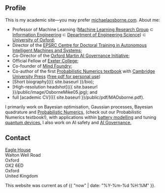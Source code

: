 ## Profile

This is my academic site—you may prefer [michaelaosborne.com](https://michaelaosborne.com). About me:

* Professor of Machine Learning ([Machine Learning Research Group](http://www.robots.ox.ac.uk/~parg) ⊂ [Information Engineering](http://www.robots.ox.ac.uk) ⊂ [Department of Engineering Science](https://www.eng.ox.ac.uk)) ⊂ <a href="http://www.ox.ac.uk">University of Oxford</a>;
* Director of the [EPSRC Centre for Doctoral Training in Autonomous Intelligent Machines and Systems](http://aims.robots.ox.ac.uk);
* Co-Director of the [Oxford Martin AI Governance Initiative](https://www.oxfordmartin.ox.ac.uk/ai-governance);
* Official Fellow of <a href="http://www.exeter.ox.ac.uk">Exeter College</a>;
* Co-founder of [Mind Foundry](http://mindfoundry.ai);
* Co-author of the first [Probabilistic Numerics textbook](https://www.probabilistic-numerics.org/textbooks/) with [Cambridge University Press](https://www.cambridge.org/core/books/probabilistic-numerics/0EBFF0B15E2481099F6EED1F62EE1ABE) ([free pdf for personal use](https://www.probabilistic-numerics.org/assets/ProbabilisticNumerics.pdf))
* [Short biography]({{ site.baseurl }}/bio);
* [High-resolution headshot]({{ site.baseurl }}/public/image/OsborneMike05.jpg); and
* full [academic CV]({{ site.baseurl }}/public/pdf/MAOsborne.pdf).
    
I primarily work on Bayesian optimisation, Gaussian processes, Bayesian quadrature and [Probabilistic Numerics,](https://www.probabilistic-numerics.org) (check out our Probabilistic Numerics textbook!), with applications within [battery modelling](https://howey.eng.ox.ac.uk/) and tuning [quantum devices.](https://www.natalia-ares.com/) I also work on AI safety and [AI Governance.](https://www.oxfordmartin.ox.ac.uk/ai-governance)

## Contact

<script language="JavaScript">
<!--
document.write('<a href="mailto:' + 'mosb' + '@' + 'robots.ox.ac.uk' + '">');
document.write('mosb' + '@' + 'robots.ox.ac.uk' + '</a>');
//-->
</script>

[Eagle House](https://www.google.co.uk/maps/place/Oxford-Man+Institute+of+Quantitative+Finance/@51.7615793,-1.2695656,15z/data=!4m2!3m1!1s0x0:0x5542aa1404fd503d)  
Walton Well Road  
Oxford  
OX2 6ED  
Oxford  
United Kingdom  

This website was current as of {{ "now" | date: "%Y-%m-%d %H:%M" }}. 


